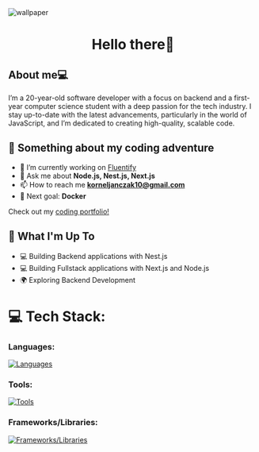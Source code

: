 
<img align="center" alt="wallpaper" src="https://images.wallpapersden.com/image/download/small-memory_am1pa2aUmZqaraWkpJRobWllrWdma2U.jpg" />

<h1 align="center">Hello there👋</h1>

<h2 align="left">About me💻</h2>
I’m a 20-year-old software developer with a focus on backend and a first-year computer science student with a deep passion for the tech industry. I stay up-to-date with the latest advancements, particularly in the world of JavaScript, and I’m dedicated to creating high-quality, scalable code. 
 
## 🤖 Something about my coding adventure ##

- 🔭 I’m currently working on <a href="https://github.com/KornelJanczak/Fluentify" target="_blank">Fluentify</a>
- 💬 Ask me about **Node.js, Nest.js, Next.js**
- 📫 How to reach me **korneljanczak10@gmail.com**
- 🎯 Next goal: **Docker**

Check out my [coding portfolio!](https://kornel-janczak.com)

## 🚀 What I'm Up To

- 💻 Building Backend applications with Nest.js
- 💻 Building Fullstack applications with Next.js and Node.js
- 🌍 Exploring Backend Development


# 💻 Tech Stack:

### Languages:
[![Languages](https://skillicons.dev/icons?i=ts,js&perline=6)](https://skillicons.dev)

### Tools:
[![Tools](https://skillicons.dev/icons?i=postman,git,docker,linux,aws&perline=6)](https://skillicons.dev)

### Frameworks/Libraries:
[![Frameworks/Libraries](https://skillicons.dev/icons?i=nestjs,nodejs,nextjs,express,react,postgresql,tailwindcss&perline=7)](https://skillicons.dev)
